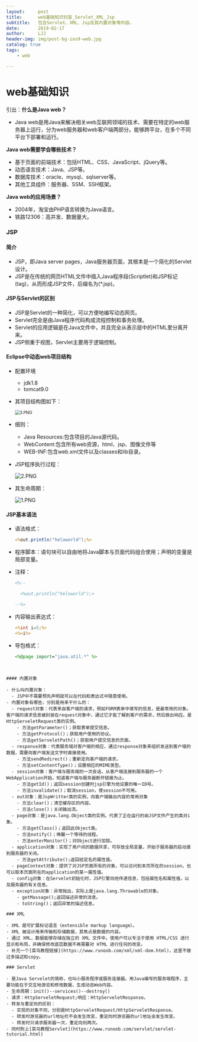 ```yaml
---
layout:     post
title:      web基础知识扫盲_Servlet_XML_Jsp
subtitle:   包含Servlet、XML、Jsp及其内置对象等内容。
date:       2019-02-17
author:     LJJ
header-img: img/post-bg-ios9-web.jpg
catalog: true
tags:
    - web

---
```


# web基础知识

引出：**什么是Java web？**

- Java web是用Java来解决相关web互联网领域的技术、需要在特定的web服务器上运行，分为web服务器和web客户端两部分。能够跨平台，在多个不同平台下部署和运行。

**Java web需要学会哪些技术？**

- 基于页面的前端技术：包括HTML、CSS、JavaScript、jQuery等。
- 动态语言技术：Java、JSP等。
- 数据库技术：oracle、mysql、sqlserver等。
- 其他工具组件：服务器、SSM、SSH框架。

**Java web的应用场景？**

- 2004年，淘宝由PHP语言转换为Java语言。
- 铁路12306：高并发、数据量大。

### JSP

#### 简介

- JSP，即Java server pages，Java服务器页面，其根本是一个简化的Servlet设计。
- JSP是在传统的网页HTML文件中插入Java程序段(Scriptlet)和JSP标记(tag)，从而形成JSP文件，后缀名为(*.jsp)。

#### JSP与Servlet的区别

- JSP是Servlet的一种简化，可以方便地编写动态网页。
- Servlet完全是由Java程序代码构成流程控制和事务处理。
- Servlet的应用逻辑是在Java文件中，并且完全从表示层中的HTML里分离开来。
- JSP侧重于视图，Servlet主要用于逻辑控制。

#### Eclipse中动态web项目结构

- 配置环境
  - jdk1.8
  - tomcat9.0

- 其项目结构图如下：

  <img src="https://i.loli.net/2020/02/18/Y5e9U4RkxHvgFiM.png" alt="3.PNG" style="zoom:80%;" />

- 细则：
  - Java Resources:包含项目的Java源代码。
  - WebContent:包含所有web资源，html、jsp、图像文件等
  - WEB-INF:包含web.xml文件以及classes和lib目录。

- JSP程序执行过程：

  ![2.PNG](https://i.loli.net/2020/02/18/wjtuSqsIrWa2nPz.png)

- 其生命周期：

  ![1.PNG](https://i.loli.net/2020/02/18/jQ9MTqeciB8EIbA.png)

#### JSP基本语法

- 语法格式：

  ```jsp
  <%out.println("heloworld");%>
  ```

- 程序脚本：语句块可以自由地将Java脚本与页面代码组合使用；声明的变量是局部变量。

- 注释：

  ```jsp
  <%--
  
  	<%out.println("heloworld");>
  
  --%>
  ```

- 内容输出表达式：

  ```jsp
  <%int i=5;%>
  <%=i%>
  ```

- 导包格式：

  ```jsp
  <%@page import="java.util.*" %>
  
  ```
```
  

#### 内置对象

- 什么叫内置对象：
  - JSP中不需要预先声明就可以在代码和表达式中随意使用。
- 内置对象有哪些，分别是用来干什么的：
  - request对象：代表来自客户端的请求，例如FORM表单中填写的信息，是最常用的对象。客户端的请求信息被封装在request对象中，通过它才能了解到客户的需求，然后做出响应。是HttpServeletRequest类的实例。
    - 方法getParameter()；获取表单提交信息。
    - 方法getProtocol()；获取用户使用的协议。
    - 方法getServeletPath()；获取用户提交信息的页面。
  - response对象：代表服务端对客户端的相应，通过response对象来组织发送到客户端的数据，需要向客户端发送文字时直接使用。
    - 方法sendRedirect()；重新定向客户端的请求。
    - 方法setContentType()；设置相应的MIME类型。
  - session对象：客户端与服务端的一次会话，从客户端连接到服务器的一个WebApplication开始，知道客户端与服务器断开链接为止。
    - 方法getId()；返回session创建时jsp引擎为他设置的唯一ID号。
    - 方法invalidate()；取消session，使session不可用。
  - out对象：是JspWritter类的实例，向客户端输出内容的常用对象
    - 方法clear()；清空缓存区的内容。
    - 方法close()；关闭输出流。
  - page对象：是java.lang.Object类的实例。代表了正在运行的由JSP文件产生的类对i象。
    - 方法getClass()；返回此Object类。
    - 方法notify()；唤醒一个等待的线程。
    - 方法enterMonitor()；对Object进行加锁。
  - application对象：实现了用户间的数据共享，可存放全局变量，开始于服务器的启动直到服务器的关闭。
    - 方法getAttribute();返回给定名的属性值。
  - pageContext对象：提供了对JSP页面所有的对象，可以访问到本页所在的session，也可以取本页面所在的application的某一属性值。
  - config对象：在Servelet初始化时，JSP引擎向他传递信息，包括属性名和属性值，以及服务器的有关信息。
  - exception对象：异常抛出，实际上是java.lang.Throwable的对象。
    - getMassage();返回描述异常的消息。
    - toString()；返回异常的描述信息。

### XML

- XML 是可扩展标记语言（extensible markup language）。
- XML 被设计用来传输和存储数据，其焦点是数据的内容。
- 通过 XML，数据能够存储在独立的 XML 文件中。使用户可以专注于使用 HTML/CSS 进行显示和布局，并确保修改底层数据不再需要对 HTML 进行任何的改变。
- 补充一个[菜鸟教程链接](https://www.runoob.com/xml/xml-dom.html)，这里不做过多描述和copy。

### Servlet

- 是Java Servelet的简称，也叫小服务程序或服务连接器。用Java编写的服务端程序，主要功能在于交互地游览和修改数据，生成动态Web内容。
- 生命周期：init()--services()--destroy()
- 请求：HttpServeletRequest;响应：HttpServeletResponse。
- 转发与重定向的区别：
  - 实现的对象不同，分别是HttpServeletRequest/HttpServeletResponse。
  - 转发时游览器的url地址栏不会发生改变，重定向时游览器的url地址会发生改变。
  - 转发时只请求服务器一次，重定向则两次。
- 同时附上[菜鸟教程Servlet](https://www.runoob.com/servlet/servlet-tutorial.html)


























```